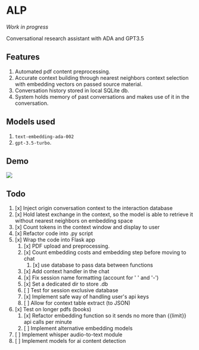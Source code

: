 # ALP

_Work in progress_

Conversational research assistant with ADA and GPT3.5


## Features
1. Automated pdf content preprocessing.
2. Accurate context building through nearest neighbors context selection with embedding vectors on passed source material.
3. Conversation history stored in local SQLite db.
4. System holds memory of past conversations and makes use of it in the conversation.

## Models used
1. ```text-embedding-ada-002```
2. ```gpt-3.5-turbo```. 

## Demo
<img src="https://github.com/rpast/ALP/blob/master/static/alp_demo_webapp.gif?raw=true"></img>

## Todo
1. [x] Inject origin conversation context to the interaction database
2. [x] Hold latest exchange in the context, so the model is able to retrieve it without nearest neighbors on embedding space
3. [x] Count tokens in the context window and display to user
4. [x] Refactor code into .py script 
5. [x] Wrap the code into Flask app
   1. [x] PDF upload and preprocessing.
   2. [x] Count embedding costs and embedding step before moving to chat
      1. [x] use database to pass data between functions
   3. [x] Add context handler in the chat
   4. [x] Fix session name formatting (account for ' ' and '-')
   5. [x] Set a dedicated dir to store .db
   6. [ ] Test for session exclusive database
   7. [x] Implement safe way of handling user's api keys
   8. [ ] Allow for context table extract (to JSON)
6. [x] Test on longer pdfs (books)
   1. [x] Refactor embedding function so it sends no more than {{limit}} api calls per minute
   2. [ ] Implement alternative embedding models
7. [ ] Implement whisper audio-to-text module
8. [ ] Implement models for ai content detection